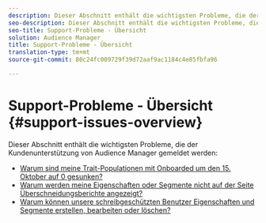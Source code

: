 ```yaml
---
description: Dieser Abschnitt enthält die wichtigsten Probleme, die der Kundenunterstützung von Audience Manager gemeldet werden.
seo-description: Dieser Abschnitt enthält die wichtigsten Probleme, die der Kundenunterstützung von Audience Manager gemeldet werden.
seo-title: Support-Probleme - Übersicht
solution: Audience Manager
title: Support-Probleme - Übersicht
translation-type: tm+mt
source-git-commit: 80c24fc009729f39d72aaf9ac1184c4e85fbfa96

---
```



# Support-Probleme - Übersicht {#support-issues-overview}

Dieser Abschnitt enthält die wichtigsten Probleme, die der Kundenunterstützung von Audience Manager gemeldet werden:

* [Warum sind meine Trait-Populationen mit Onboarded um den 15. Oktober auf 0 gesunken?](/help/using/support-issues/why-did-my-onboarded-trait-populations-drop-to-0-around-october.md)
* [Warum werden meine Eigenschaften oder Segmente nicht auf der Seite Überschneidungsberichte angezeigt?](/help/using/support-issues/why-do-my-traits-or-segments-not-show-up-in-the-overlap-reports.md)
* [Warum können unsere schreibgeschützten Benutzer Eigenschaften und Segmente erstellen, bearbeiten oder löschen?](/help/using/support-issues/aam-read-only-users-create-delete-traits-segments.md)